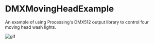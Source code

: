 # DMXMovingHeadExample
An example of using Processing's DMX512 output library to control four moving head wash lights.

![gif](https://i.imgur.com/5WxxjCn.gif)
